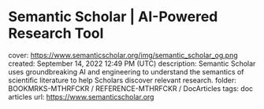 # Semantic Scholar | AI-Powered Research Tool

cover: https://www.semanticscholar.org/img/semantic_scholar_og.png
created: September 14, 2022 12:49 PM (UTC)
description: Semantic Scholar uses groundbreaking AI and engineering to understand the semantics of scientific literature to help Scholars discover relevant research.
folder: BOOKMRKS-MTHRFCKR / REFERENCE-MTHRFCKR / DocArticles
tags: doc articles
url: https://www.semanticscholar.org